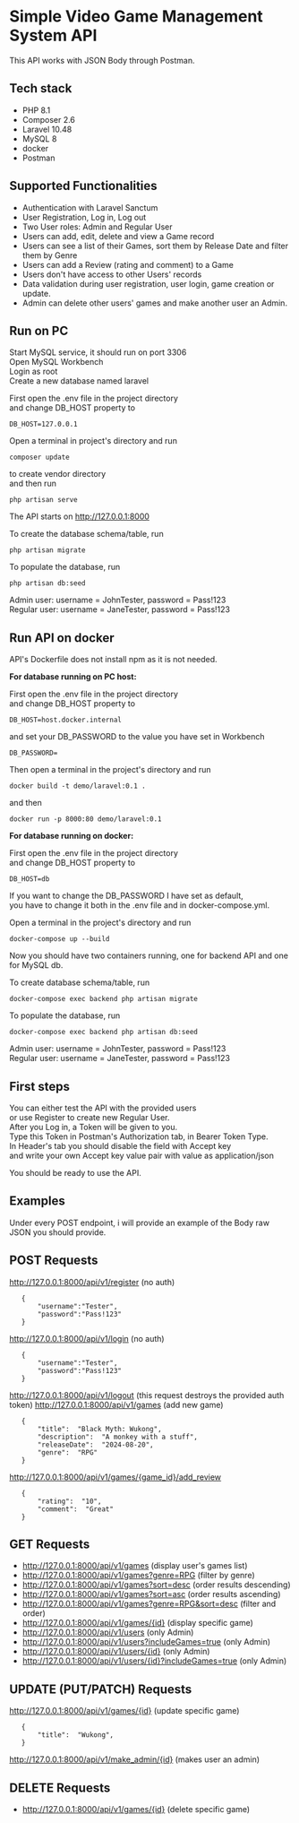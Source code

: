 ﻿# Simple Video Game Management System API
This API works with JSON Body through Postman.

## Tech stack

 - PHP 8.1
 - Composer 2.6
 - Laravel 10.48
 - MySQL 8
 - docker
 - Postman

## Supported Functionalities

 - Authentication with Laravel Sanctum
 - User Registration, Log in, Log out
 - Two User roles: Admin and Regular User
 - Users can add, edit, delete and view a Game record
 - Users can see a list of their Games, sort them by Release Date and filter them by Genre
 - Users can add a Review (rating and comment) to a Game
 - Users don't have access to other Users' records
 - Data validation during user registration, user login, game creation or update.
 - Admin can delete other users' games and make another user an Admin.

## Run on PC

Start MySQL service, it should run on port 3306  
Open MySQL Workbench  
Login as root  
Create a new database named laravel  

First open the .env file in the project directory  
and change DB_HOST property to

    DB_HOST=127.0.0.1

Open a terminal in project's directory and run

    composer update
to create vendor directory  
and then run

    php artisan serve

The API starts on http://127.0.0.1:8000

To create the database schema/table, run

    php artisan migrate
To populate the database, run

    php artisan db:seed
Admin user: username = JohnTester, password = Pass!123  
Regular user: username = JaneTester, password = Pass!123

## Run API on docker
API's Dockerfile does not install npm as it is not needed.  

**For database running on PC host:**

First open the .env file in the project directory  
and change DB_HOST property to

    DB_HOST=host.docker.internal
 and set your DB_PASSWORD to the value you have set in Workbench
 

    DB_PASSWORD=

Then open a terminal in the project's directory and run

    docker build -t demo/laravel:0.1 .
and then

    docker run -p 8000:80 demo/laravel:0.1

**For database  running on docker:**

First open the .env file in the project directory  
and change DB_HOST property to

    DB_HOST=db
 If you want to change the DB_PASSWORD I have set as default,  
 you have to change it both in the .env file and in docker-compose.yml.
 
Open a terminal in the project's directory and run

    docker-compose up --build
Now you should have two containers running, one for backend API and one for MySQL db.
  
To create database schema/table, run

    docker-compose exec backend php artisan migrate
To populate the database, run

    docker-compose exec backend php artisan db:seed
Admin user: username = JohnTester, password = Pass!123  
Regular user: username = JaneTester, password = Pass!123

## First steps
You can either test the API with the provided users  
or use Register to create new Regular User.  
After you Log in, a Token will be given to you.  
Type this Token in Postman's Authorization tab, in Bearer Token Type.  
In Header's tab you should disable the field with Accept key  
and write your own Accept key value pair with value as application/json  

You should be ready to use the API.

## Examples
Under every POST endpoint, i will provide an example of the Body raw JSON you should provide.

## POST Requests

   http://127.0.0.1:8000/api/v1/register (no auth)
   

       {
           "username":"Tester",
           "password":"Pass!123"
       }

http://127.0.0.1:8000/api/v1/login (no auth)
   

       {
           "username":"Tester",
           "password":"Pass!123"
       }

http://127.0.0.1:8000/api/v1/logout (this request destroys the provided auth token)
http://127.0.0.1:8000/api/v1/games (add new game)
   

       {
	       "title":  "Black Myth: Wukong",
	       "description":  "A monkey with a stuff",
	       "releaseDate":  "2024-08-20",
	       "genre":  "RPG"
       }

http://127.0.0.1:8000/api/v1/games/{game_id}/add_review

       {
	       "rating":  "10",
	       "comment":  "Great"
       }

## GET Requests

- http://127.0.0.1:8000/api/v1/games (display user's games list)
- http://127.0.0.1:8000/api/v1/games?genre=RPG (filter by genre)
- http://127.0.0.1:8000/api/v1/games?sort=desc (order results descending)
- http://127.0.0.1:8000/api/v1/games?sort=asc (order results ascending)
- http://127.0.0.1:8000/api/v1/games?genre=RPG&sort=desc (filter and order)
- http://127.0.0.1:8000/api/v1/games/{id} (display specific game)
- http://127.0.0.1:8000/api/v1/users (only Admin)
- http://127.0.0.1:8000/api/v1/users?includeGames=true (only Admin)
- http://127.0.0.1:8000/api/v1/users/{id} (only Admin)
- http://127.0.0.1:8000/api/v1/users/{id}?includeGames=true (only Admin)

## UPDATE (PUT/PATCH) Requests

http://127.0.0.1:8000/api/v1/games/{id} (update specific game)

       {
	       "title":  "Wukong",
       }


http://127.0.0.1:8000/api/v1/make_admin/{id} (makes user an admin)

## DELETE Requests

- http://127.0.0.1:8000/api/v1/games/{id} (delete specific game)
